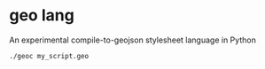 # geo lang

An experimental compile-to-geojson stylesheet language in Python

```
./geoc my_script.geo
```
